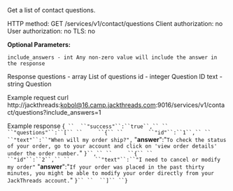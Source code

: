 Get a list of contact questions.

HTTP method: GET /services/v1/contact/questions
Client authorization: no
User authorization: no
TLS: no

**Optional Parameters:**

    include_answers - int Any non-zero value will include the answer in the response

Response
 questions - array List of questions
  id  - integer Question ID
  text  - string Question

Example request
        curl http://jackthreads:kobol@16.camp.jackthreads.com:9016/services/v1/contact/questions?include_answers=1

Example response
        {`
``  ``"success"``:``true``,``
``  ``"questions"``:``[``
``     ``{``
``        ``"id"``:``1``,``
``        ``"text"``:``"When will my order ship?",`
                "**answer**":"`To check the status of your order, go to your account and click on 'view order details' under the order number.`"
             `}``,``
``     ``{``
``        ``"id"``:``2``,``
``        ``"text"``:``"I need to cancel or modify my order"`
        "**answer**":"`If your order was placed in the past thirty minutes, you might be able to modify your order directly from your JackThreads account.`"
             `}``
``  ``]``
``}`